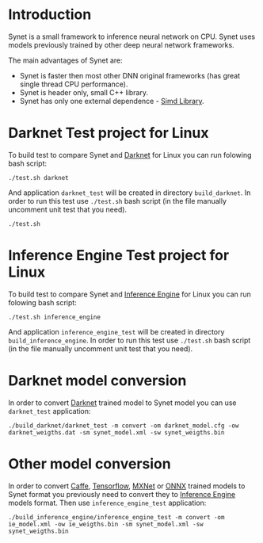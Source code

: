 Introduction
============

Synet is a small framework to inference neural network on CPU. Synet uses models previously trained by other deep neural network frameworks.

The main advantages  of Synet are:

* Synet is faster then most other DNN original frameworks (has great single thread CPU performance).
* Synet is header only, small C++ library.
* Synet has only one external dependence - [Simd Library](https://github.com/ermig1979/Simd).

Darknet Test project for Linux
==============================
To build test to compare Synet and [Darknet](https://github.com/pjreddie/darknet) for Linux you can run folowing bash script:

    ./test.sh darknet

And application `darknet_test` will be created in directory `build_darknet`.
In order to run this test use `./test.sh` bash script (in the file manually uncomment unit test that you need).

    ./test.sh 

Inference Engine Test project for Linux
=======================================
To build test to compare Synet and [Inference Engine](https://github.com/opencv/dldt) for Linux you can run folowing bash script:

    ./test.sh inference_engine

And application `inference_engine_test` will be created in directory `build_inference_engine`.
In order to run this test use `./test.sh` bash script (in the file manually uncomment unit test that you need).

Darknet model conversion
========================
In order to convert [Darknet](https://github.com/pjreddie/darknet) trained model to Synet model you can use `darknet_test` application:

	./build_darknet/darknet_test -m convert -om darknet_model.cfg -ow darknet_weigths.dat -sm synet_model.xml -sw synet_weigths.bin


Other model conversion
======================
In order to convert [Caffe](https://github.com/BVLC/caffe), [Tensorflow](https://github.com/tensorflow/tensorflow), [MXNet](https://mxnet.apache.org) or [ONNX](https://onnx.ai) trained models to Synet format you previously need to convert they to [Inference Engine](https://github.com/opencv/dldt) models format.
Then use `inference_engine_test` application:

	./build_inference_engine/inference_engine_test -m convert -om ie_model.xml -ow ie_weigths.bin -sm synet_model.xml -sw synet_weigths.bin




